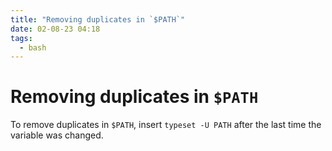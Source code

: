```yaml
---
title: "Removing duplicates in `$PATH`"
date: 02-08-23 04:18
tags: 
  - bash
---
```


# Removing duplicates in `$PATH`

To remove duplicates in `$PATH`, insert `typeset -U PATH` after the last time
the variable was changed.


